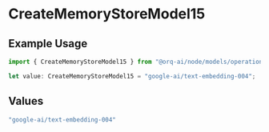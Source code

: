 # CreateMemoryStoreModel15

## Example Usage

```typescript
import { CreateMemoryStoreModel15 } from "@orq-ai/node/models/operations";

let value: CreateMemoryStoreModel15 = "google-ai/text-embedding-004";
```

## Values

```typescript
"google-ai/text-embedding-004"
```